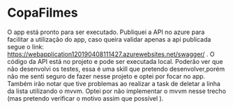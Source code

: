 # CopaFilmes
O app está pronto para ser executado. 
Publiquei a API no azure para facilitar a utilização do app, caso queira validar apenas a api publicada segue o link: https://webapplication120190408111427.azurewebsites.net/swagger/ .
O código  da API está no projeto e pode ser executada local.
Poderão ver que não desenvolvi os testes, essa é uma skill que pretendo desenvolver,porém não me senti seguro de fazer nesse projeto e optei por focar no app.
Também  irão  notar que tive problemas ao realizar a task de deletar a linha da lista utilizando o mvvm. Optei por não implementar o mvvm nesse trecho (mas pretendo verificar o motivo assim que possível
).


